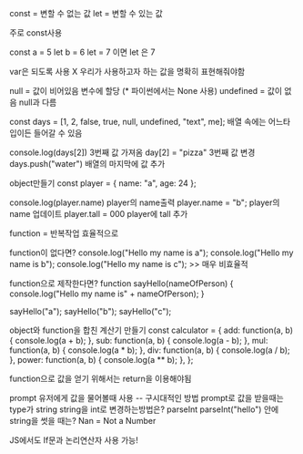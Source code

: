 const = 변할 수 없는 값
let = 변할 수 있는 값

주로 const사용

const a = 5
let b = 6
let = 7
이면 let 은 7

var은 되도록 사용 X 우리가 사용하고자 하는 값을 명확히 표현해줘야함

null = 값이 비어있음 변수에 할당 (\* 파이썬에서는 None 사용)
undefined = 값이 없음 null과 다름

const days = [1, 2, false, true, null, undefined, "text", me];
배열 속에는 어느타입이든 들어갈 수 있음

console.log(days[2]) 3번째 값 가져옴
day[2] = "pizza" 3번째 값 변경
days.push("water") 배열의 마지막에 값 추가

object만들기
const player = {
name: "a",
age: 24
};

console.log(player.name) player의 name출력
player.name = "b"; player의 name 업데이트
player.tall = 000 player에 tall 추가

function = 반복작업 효율적으로

function이 없다면?
console.log("Hello my name is a");
console.log("Hello my name is b");
console.log("Hello my name is c"); >> 매우 비효율적

function으로 제작한다면?
function sayHello(nameOfPerson) {
console.log("Hello my name is" + nameOfPerson);
}

sayHello("a");
sayHello("b");
sayHello("c");

object와 function을 합친 계산기 만들기
const calculator = {
add: function(a, b) {
console.log(a + b);
},
sub: function(a, b) {
console.log(a - b);
},
mul: function(a, b) {
console.log(a \* b);
},
div: function(a, b) {
console.log(a / b);
},
power: function(a, b) {
console.log(a \*\* b);
},
};

function으로 값을 얻기 위해서는 return을 이용해야됨

prompt 유저에게 값을 물어볼때 사용 -- 구시대적인 방법
prompt로 값을 받을때는 type가 string
string을 int로 변경하는방법은? parseInt
parseInt("hello") 안에 string을 썻을 때는? Nan = Not a Number

JS에서도 If문과 논리연산자 사용 가능!
